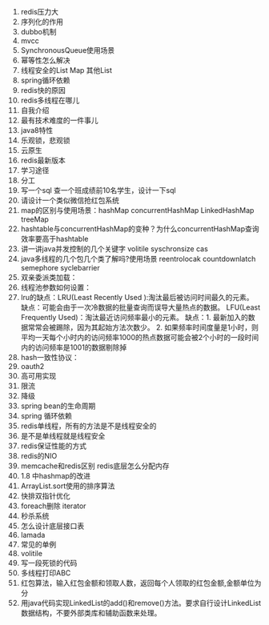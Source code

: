 1. redis压力大
2. 序列化的作用
3. dubbo机制
4. mvcc
5. SynchronousQueue使用场景
6. 幂等性怎么解决
7. 线程安全的List Map 其他List
8. spring循环依赖
9. redis快的原因
10. redis多线程在哪儿
11. 自我介绍
12. 最有技术难度的一件事儿
13. java8特性
14. 乐观锁，悲观锁
15. 云原生
16. redis最新版本
17. 学习途径
18. 分工
19. 写一个sql  查一个班成绩前10名学生，设计一下sql
20. 请设计一个类似微信抢红包系统
21. map的区别与使用场景：hashMap concurrentHashMap  LinkedHashMap  treeMap
22. hashtable与concurrentHashMap的变种？为什么concurrentHashMap查询效率要高于hashtable
23. 讲一讲java并发控制的几个关键字 volitile syschronsize cas
24. java多线程的几个包几个类了解吗?使用场景
reentrolocak  countdownlatch semephore syclebarrier
25. 双亲委派类加载：
26. 线程池参数如何设置：
27. lru的缺点：LRU(Least Recently Used ):淘汰最后被访问时间最久的元素。
缺点：可能会由于一次冷数据的批量查询而误导大量热点的数据。
LFU(Least Frequently Used)：淘汰最近访问频率最小的元素。
缺点：1. 最新加入的数据常常会被踢除，因为其起始方法次数少。 2. 如果频率时间度量是1小时，则平均一天每个小时内的访问频率1000的热点数据可能会被2个小时的一段时间内的访问频率是1001的数据剔除掉 
28. hash一致性协议：
29. oauth2
30. 高可用实现
31. 限流
32. 降级
33. spring bean的生命周期
34. spring 循环依赖
35. redis单线程，所有的方法是不是线程安全的
36. 是不是单线程就是线程安全
37. redis保证性能的方式
38. redis的NIO
39. memcache和redis区别 redis底层怎么分配内存
40. 1.8 中hashmap的改进
41. ArrayList.sort使用的排序算法
42. 快排双指针优化
43. foreach删除  iterator
44. 秒杀系统
45. 怎么设计底层接口表
46. lamada
47. 常见的单例
48. volitile
49. 写一段死锁的代码
50. 多线程打印ABC
51. 红包算法，输入红包金额和领取人数，返回每个人领取的红包金额,金额单位为分
52. 用java代码实现LinkedList的add()和remove()方法。要求自行设计LinkedList数据结构，不要外部类库和辅助函数来处理。
